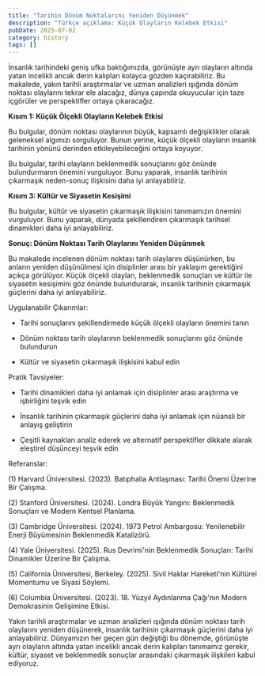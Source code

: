 ```yaml
---
title: "Tarihin Dönüm Noktalarını Yeniden Düşünmek"
description: "Türkçe açıklama: Küçük Olayların Kelebek Etkisi"
pubDate: 2025-07-02
category: history
tags: []
---
```


İnsanlık tarihindeki geniş ufka baktığımızda, görünüşte ayrı olayların altında yatan incelikli ancak derin kalıpları kolayca gözden kaçırabiliriz. Bu makalede, yakın tarihli araştırmalar ve uzman analizleri ışığında dönüm noktası olaylarını tekrar ele alacağız, dünya çapında okuyucular için taze içgörüler ve perspektifler ortaya çıkaracağız.

**Kısım 1: Küçük Ölçekli Olayların Kelebek Etkisi**

Bu bulgular, dönüm noktası olaylarının büyük, kapsamlı değişiklikler olarak geleneksel algımızı sorguluyor. Bunun yerine, küçük ölçekli olayların insanlık tarihinin yönünü derinden etkileyebileceğini ortaya koyuyor.

Bu bulgular, tarihi olayların beklenmedik sonuçlarını göz önünde bulundurmanın önemini vurguluyor. Bunu yaparak, insanlık tarihinin çıkarmaşık neden-sonuç ilişkisini daha iyi anlayabiliriz.

**Kısım 3: Kültür ve Siyasetin Kesişimi**

Bu bulgular, kültür ve siyasetin çıkarmaşık ilişkisini tanımamızın önemini vurguluyor. Bunu yaparak, dünyada şekillendiren çıkarmaşık tarihsel dinamikleri daha iyi anlayabiliriz.

**Sonuç: Dönüm Noktası Tarih Olaylarını Yeniden Düşünmek**

Bu makalede incelenen dönüm noktası tarih olaylarını düşünürken, bu anların yeniden düşünülmesi için disiplinler arası bir yaklaşım gerektiğini açıkça görülüyor. Küçük ölçekli olayları, beklenmedik sonuçları ve kültür ile siyasetin kesişimini göz önünde bulundurarak, insanlık tarihinin çıkarmaşık güçlerini daha iyi anlayabiliriz.

Uygulanabilir Çıkarımlar:

* Tarihi sonuçlarını şekillendirmede küçük ölçekli olayların önemini tanın

* Dönüm noktası tarih olaylarının beklenmedik sonuçlarını göz önünde bulundurun

* Kültür ve siyasetin çıkarmaşık ilişkisini kabul edin

Pratik Tavsiyeler:

* Tarihi dinamikleri daha iyi anlamak için disiplinler arası araştırma ve işbirliğini teşvik edin

* İnsanlık tarihinin çıkarmaşık güçlerini daha iyi anlamak için nüanslı bir anlayış geliştirin

* Çeşitli kaynakları analiz ederek ve alternatif perspektifler dikkate alarak eleştirel düşünceyi teşvik edin

Referanslar:

(1) Harvard Üniversitesi. (2023). Batıphalia Antlaşması: Tarihi Önemi Üzerine Bir Çalışma.

(2) Stanford Üniversitesi. (2024). Londra Büyük Yangını: Beklenmedik Sonuçları ve Modern Kentsel Planlama.

(3) Cambridge Üniversitesi. (2024). 1973 Petrol Ambargosu: Yenilenebilir Enerji Büyümesinin Beklenmedik Katalizörü.

(4) Yale Üniversitesi. (2025). Rus Devrimi'nin Beklenmedik Sonuçları: Tarihi Dinamikler Üzerine Bir Çalışma.

(5) California Üniversitesi, Berkeley. (2025). Sivil Haklar Hareketi'nin Kültürel Momentumu ve Siyasi Söylemi.

(6) Columbia Üniversitesi. (2023). 18. Yüzyıl Aydınlanma Çağı'nın Modern Demokrasinin Gelişimine Etkisi.

Yakın tarihli araştırmalar ve uzman analizleri ışığında dönüm noktası tarih olaylarını yeniden düşünerek, insanlık tarihinin çıkarmaşık güçlerini daha iyi anlayabiliriz. Dünyamızın her geçen gün değiştiği bu dönemde, görünüşte ayrı olayların altında yatan incelikli ancak derin kalıpları tanımamız gerekir, kültür, siyaset ve beklenmedik sonuçlar arasındaki çıkarmaşık ilişkileri kabul ediyoruz.